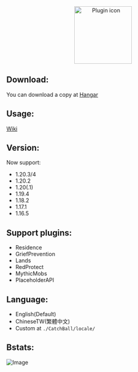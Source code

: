 <body>
  <center>
    <img src="https://github.com/NUTT1101/CatchBall/assets/95519633/320e05cc-55cf-4623-93e7-498578462ec9" alt="Plugin icon"width="150" height="150">
  </center>
</body>

## Download:
You can download a copy at [Hangar](https://hangar.papermc.io/Maoyue_OUO/CatchBall)  

## Usage:
[Wiki](https://github.com/MagicTeaMC/CatchBall/wiki)

## Version:
Now support:
- 1.20.3/4
- 1.20.2
- 1.20(.1)
- 1.19.4
- 1.18.2
- 1.17.1
- 1.16.5

## Support plugins:
- Residence
- GriefPrevention
- Lands
- RedProtect
- MythicMobs
- PlaceholderAPI

## Language:
- English(Default)
- ChineseTW(繁體中文)
- Custom at `./CatchBall/locale/`

## Bstats:
![Image](https://bstats.org/signatures/bukkit/CatchBall.svg)

